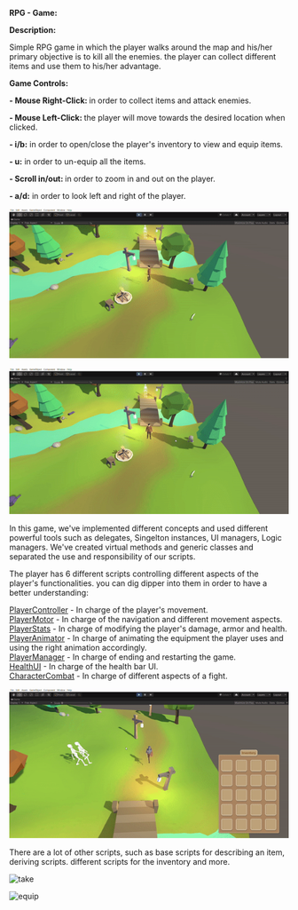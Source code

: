 <p><strong>RPG - Game:</strong></p>
<p><strong>Description:</strong></p>
<p>Simple RPG game in which the player walks around the map and his/her primary objective is to kill all the enemies. the player can collect different items and use them to his/her advantage.&nbsp;</p>
<p><strong>Game Controls:</strong></p>
<p><strong>-&nbsp;</strong><strong>Mouse Right-Click:&nbsp;</strong>in order to collect items and attack enemies.</p>
<p><strong>- Mouse Left-Click:&nbsp;</strong>the player will move towards the desired location when clicked.</p>
<p><strong>- i/b:</strong> in order to open/close the player's inventory to view and equip items.</p>
<p><strong>- u:</strong> in order to un-equip all the items.</p>
<p><strong>- Scroll in/out:&nbsp;</strong>in order to zoom in and out on the player.</p>
<p><strong>- a/d:</strong> in order to look left and right of the player.</p>
<p><img src="https://github.com/MyScouter/RPGame/blob/master/gif/PlayerMovment.gif" alt="PlayerMovment" /></p>
<p><img src="https://github.com/MyScouter/RPGame/blob/master/gif/camera.gif" alt="camera" /></p>
<p>In this game, we've implemented different concepts and used different powerful tools such as delegates, Singelton instances, UI managers, Logic managers. We've created virtual methods and generic classes and separated the use and responsibility of our scripts.</p>
<p>The player has 6 different scripts controlling different aspects of the player's functionalities. you can dig dipper into them in order to have a better understanding:</p>
<p><a href="RPG project/Assets/Scripts/Controller/PlayerController.cs">PlayerController</a>&nbsp;- In charge of the player's movement.<br /><a href="RPG project/Assets/Scripts/Controller/PlayerMotor.cs">PlayerMotor</a>&nbsp;- In charge of the navigation and different movement aspects.<br /><a href="RPG project/Assets/Scripts/Stats/PlayerStats.cs">PlayerStats</a>&nbsp;- In charge of modifying the player's damage, armor and health.<br /><a href="RPG project/Assets/Scripts/PlayerAnimator.cs">PlayerAnimator</a>&nbsp;- In charge of animating the equipment the player uses and using the right animation accordingly.<br /><a href="RPG project/Assets/Scripts/PlayerManager.cs">PlayerManager</a>&nbsp;- In charge of ending and restarting the game.<br /><a href="RPG project/Assets/Scripts/HealthUI.cs">HealthUI</a>&nbsp;- In charge of the health bar UI.<br /><a href="RPG project/Assets/Scripts/CharacterCombat.cs">CharacterCombat</a>&nbsp;- In charge of different aspects of a fight.</p>
<p><img src="https://github.com/MyScouter/RPGame/blob/master/gif/attack.gif" alt="combat" /></p>
<p>There are a lot of other scripts, such as base scripts for describing an item, deriving scripts. different scripts for the inventory and more.</p>
<p><img src="https://github.com/MyScouter/RPGame/blob/master/gif/invnt%26take.gif" alt="take" /></p>
<p><img src="https://github.com/MyScouter/RPGame/blob/master/gif/equip%26unequip.gif" alt="equip" /></p>

